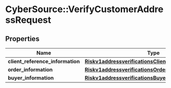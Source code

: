# CyberSource::VerifyCustomerAddressRequest

## Properties
Name | Type | Description | Notes
------------ | ------------- | ------------- | -------------
**client_reference_information** | [**Riskv1addressverificationsClientReferenceInformation**](Riskv1addressverificationsClientReferenceInformation.md) |  | [optional] 
**order_information** | [**Riskv1addressverificationsOrderInformation**](Riskv1addressverificationsOrderInformation.md) |  | [optional] 
**buyer_information** | [**Riskv1addressverificationsBuyerInformation**](Riskv1addressverificationsBuyerInformation.md) |  | [optional] 


